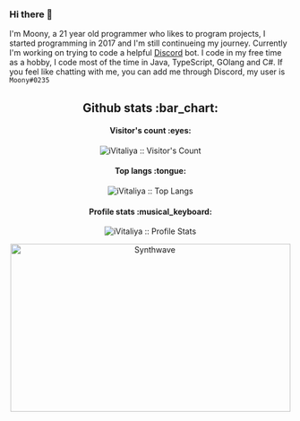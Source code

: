 ### Hi there 👋
I'm Moony, a 21 year old programmer who likes to program projects, I started programming in 2017 and I'm still continueing my journey. 
Currently I'm working on trying to code a helpful <a href="https://discord.com" target="_black">Discord</a> bot.
I code in my free time as a hobby, I code most of the time in Java, TypeScript, GOlang and C#. 
If you feel like chatting with me, you can add me through Discord, my user is `Moony#0235`

<!--
**iVitaliya/iVitaliya** is a ✨ _special_ ✨ repository because its `README.md` (this file) appears on your GitHub profile.

Here are some ideas to get you started:

- 🔭 I’m currently working on ...
- 🌱 I’m currently learning ...
- 👯 I’m looking to collaborate on ...
- 🤔 I’m looking for help with ...
- 💬 Ask me about ...
- 📫 How to reach me: ...
- 😄 Pronouns: ...
- ⚡ Fun fact: ...
-->
<h2 align="center">Github stats :bar_chart:</h2>

<h4 align="center">Visitor's count :eyes:</h4>

<p align="center"><img src="https://profile-counter.glitch.me/{iVitaliya}/count.svg" alt="iVitaliya :: Visitor's Count" /></p>

<h4 align="center">Top langs :tongue:</h4>

<p align="center"><img src="https://github-readme-stats.vercel.app/api/top-langs/?username=iVitaliya&langs_count=10&theme=tokyonight&layout=compact" alt="iVitaliya :: Top Langs" /></p>

<h4 align="center">Profile stats :musical_keyboard:</h4>

<p align="center"><img src="https://github-readme-stats.vercel.app/api?username=iVitaliya&show_icons=true&theme=synthwave" alt="iVitaliya :: Profile Stats" /></p>

<p align="center"><img src="https://thumbs.gfycat.com/GoodnaturedFondGaur-size_restricted.gif" alt="Synthwave" height="300" width="500"></p>
